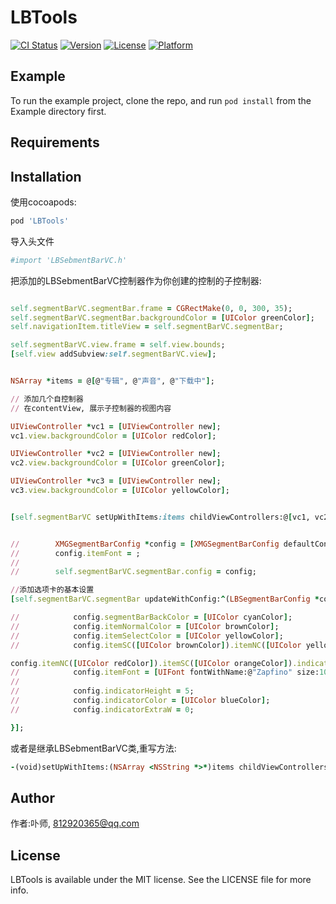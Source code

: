# LBTools

[![CI Status](http://img.shields.io/travis/812920365@qq.com/LBTools.svg?style=flat)](https://travis-ci.org/812920365@qq.com/LBTools)
[![Version](https://img.shields.io/cocoapods/v/LBTools.svg?style=flat)](http://cocoapods.org/pods/LBTools)
[![License](https://img.shields.io/cocoapods/l/LBTools.svg?style=flat)](http://cocoapods.org/pods/LBTools)
[![Platform](https://img.shields.io/cocoapods/p/LBTools.svg?style=flat)](http://cocoapods.org/pods/LBTools)

## Example

To run the example project, clone the repo, and run `pod install` from the Example directory first.

## Requirements

## Installation

使用cocoapods:

```ruby
pod 'LBTools'
```
导入头文件

```ruby
#import 'LBSebmentBarVC.h'
```
把添加的LBSebmentBarVC控制器作为你创建的控制的子控制器:
```ruby

self.segmentBarVC.segmentBar.frame = CGRectMake(0, 0, 300, 35);
self.segmentBarVC.segmentBar.backgroundColor = [UIColor greenColor];
self.navigationItem.titleView = self.segmentBarVC.segmentBar;

self.segmentBarVC.view.frame = self.view.bounds;
[self.view addSubview:self.segmentBarVC.view];


NSArray *items = @[@"专辑", @"声音", @"下载中"];

// 添加几个自控制器
// 在contentView, 展示子控制器的视图内容

UIViewController *vc1 = [UIViewController new];
vc1.view.backgroundColor = [UIColor redColor];

UIViewController *vc2 = [UIViewController new];
vc2.view.backgroundColor = [UIColor greenColor];

UIViewController *vc3 = [UIViewController new];
vc3.view.backgroundColor = [UIColor yellowColor];


[self.segmentBarVC setUpWithItems:items childViewControllers:@[vc1, vc2, vc3]];


//        XMGSegmentBarConfig *config = [XMGSegmentBarConfig defaultConfig];
//        config.itemFont = ;
//
//        self.segmentBarVC.segmentBar.config = config;

//添加选项卡的基本设置
[self.segmentBarVC.segmentBar updateWithConfig:^(LBSegmentBarConfig *config) {

//            config.segmentBarBackColor = [UIColor cyanColor];
//            config.itemNormalColor = [UIColor brownColor];
//            config.itemSelectColor = [UIColor yellowColor];
//            config.itemSC([UIColor brownColor]).itemNC([UIColor yellowColor]);

config.itemNC([UIColor redColor]).itemSC([UIColor orangeColor]).indicatorEW(10);
//            config.itemFont = [UIFont fontWithName:@"Zapfino" size:10];
//
//            config.indicatorHeight = 5;
//            config.indicatorColor = [UIColor blueColor];
//            config.indicatorExtraW = 0;

}];
```
或者是继承LBSebmentBarVC类,重写方法:
```ruby
-(void)setUpWithItems:(NSArray <NSString *>*)items childViewControllers:(NSArray <UIViewController *>*)childViewControllers;
```
## Author

作者:卟师, 812920365@qq.com

## License

LBTools is available under the MIT license. See the LICENSE file for more info.

